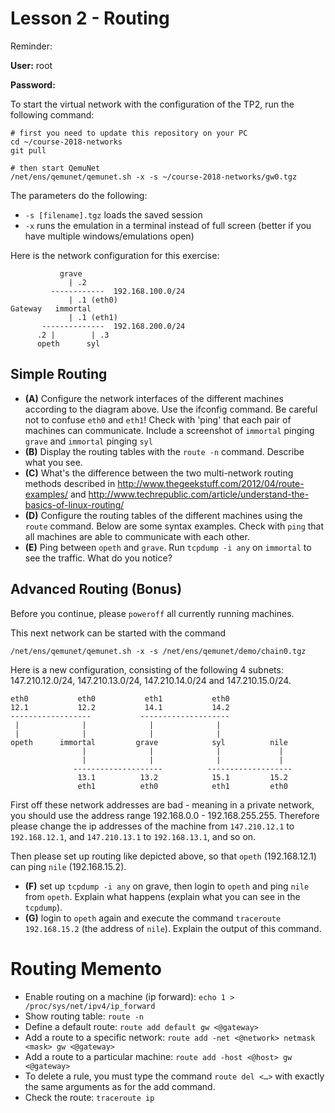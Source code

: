 # Lesson 2 - Routing

Reminder:

**User:** root

**Password:**


To start the virtual network with the configuration of the TP2,  run the following command:

    # first you need to update this repository on your PC
    cd ~/course-2018-networks
    git pull

    # then start QemuNet
    /net/ens/qemunet/qemunet.sh -x -s ~/course-2018-networks/gw0.tgz

The parameters do the following:
- `-s [filename].tgz` loads the saved session
- `-x` runs the emulation in a terminal instead of full screen (better if you have multiple windows/emulations open)

Here is the network configuration for this exercise:

               grave
                 | .2
             ------------  192.168.100.0/24
                 | .1 (eth0)
    Gateway   immortal
                 | .1 (eth1)             
           --------------  192.168.200.0/24
          .2 |        | .3              
          opeth      syl      

## Simple Routing

- **(A)** Configure the network interfaces of the different machines according to the diagram above. Use the ifconfig command. Be careful not to confuse `eth0` and `eth1`! Check with 'ping' that each pair of machines can communicate. Include a screenshot of `immortal` pinging `grave` and `immortal` pinging `syl`
- **(B)** Display the routing tables with the `route -n` command. Describe what you see.
- **(C)** What's the difference between the two multi-network routing methods described in http://www.thegeekstuff.com/2012/04/route-examples/ and http://www.techrepublic.com/article/understand-the-basics-of-linux-routing/
- **(D)** Configure the routing tables of the different machines using the `route` command. Below are some syntax examples. Check with `ping` that all machines are able to communicate with each other.
- **(E)** Ping between `opeth` and `grave`. Run `tcpdump -i any` on `immortal` to see the traffic. What do you notice?

## Advanced Routing (Bonus)

Before you continue, please `poweroff` all currently running machines.

This next network can be started with the command

    /net/ens/qemunet/qemunet.sh -x -s /net/ens/qemunet/demo/chain0.tgz

Here is a new configuration, consisting of the following 4 subnets: 147.210.12.0/24, 147.210.13.0/24, 147.210.14.0/24 and 147.210.15.0/24.

    eth0           eth0           eth1           eth0
    12.1           12.2           14.1           14.2
    ------------------           --------------------
     |              |              |              |
     |              |              |              |
    opeth      immortal         grave            syl          nile
                    |              |              |             |
                    |              |              |             |
                  --------------------          -------------------
                   13.1          13.2            15.1         15.2
                   eth1          eth0            eth1         eth0

First off these network addresses are bad - meaning in a private network, you should use the address range 192.168.0.0 - 192.168.255.255. Therefore please change the ip addresses of the machine from `147.210.12.1` to `192.168.12.1`, and `147.210.13.1` to `192.168.13.1`, and so on.

Then please set up routing like depicted above, so that `opeth` (192.168.12.1) can ping `nile` (192.168.15.2).
- **(F)** set up `tcpdump -i any` on grave, then login to `opeth` and ping `nile` from `opeth`. Explain what happens (explain what you can see in the `tcpdump`).
- **(G)** login to `opeth` again and execute the command `traceroute 192.168.15.2` (the address of `nile`). Explain the output of this command.


# Routing Memento

- Enable routing on a machine (ip forward): `echo 1 > /proc/sys/net/ipv4/ip_forward`
- Show routing table: `route -n`
- Define a default route: `route add default gw <@gateway>`
- Add a route to a specific network: `route add -net <@network> netmask <mask> gw <@gateway>`
- Add a route to a particular machine: `route add -host <@host> gw <@gateway>`
- To delete a rule, you must type the command `route del <…>` with exactly the same arguments as for the add command.
- Check the route: `traceroute ip`
